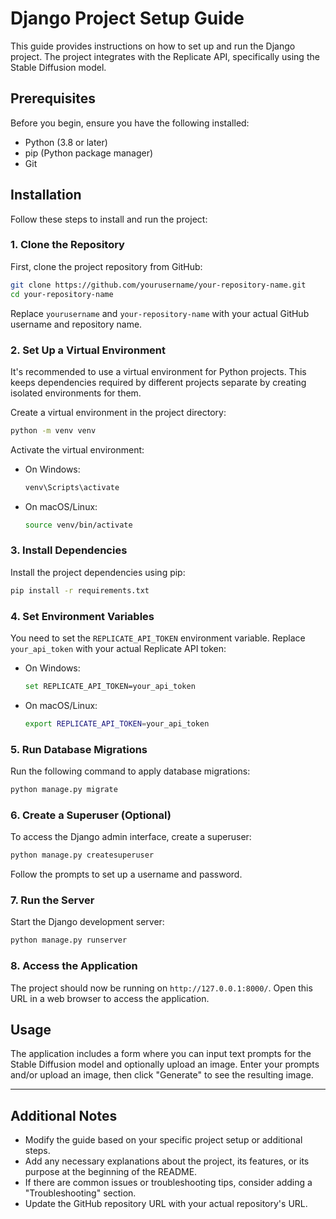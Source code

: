 
# Django Project Setup Guide

This guide provides instructions on how to set up and run the Django project. The project integrates with the Replicate API, specifically using the Stable Diffusion model.

## Prerequisites

Before you begin, ensure you have the following installed:
- Python (3.8 or later)
- pip (Python package manager)
- Git

## Installation

Follow these steps to install and run the project:

### 1. Clone the Repository

First, clone the project repository from GitHub:

```bash
git clone https://github.com/yourusername/your-repository-name.git
cd your-repository-name
```

Replace `yourusername` and `your-repository-name` with your actual GitHub username and repository name.

### 2. Set Up a Virtual Environment

It's recommended to use a virtual environment for Python projects. This keeps dependencies required by different projects separate by creating isolated environments for them.

Create a virtual environment in the project directory:

```bash
python -m venv venv
```

Activate the virtual environment:

- On Windows:
  ```bash
  venv\Scripts\activate
  ```
- On macOS/Linux:
  ```bash
  source venv/bin/activate
  ```

### 3. Install Dependencies

Install the project dependencies using pip:

```bash
pip install -r requirements.txt
```

### 4. Set Environment Variables

You need to set the `REPLICATE_API_TOKEN` environment variable. Replace `your_api_token` with your actual Replicate API token:

- On Windows:
  ```bash
  set REPLICATE_API_TOKEN=your_api_token
  ```
- On macOS/Linux:
  ```bash
  export REPLICATE_API_TOKEN=your_api_token
  ```

### 5. Run Database Migrations

Run the following command to apply database migrations:

```bash
python manage.py migrate
```

### 6. Create a Superuser (Optional)

To access the Django admin interface, create a superuser:

```bash
python manage.py createsuperuser
```

Follow the prompts to set up a username and password.

### 7. Run the Server

Start the Django development server:

```bash
python manage.py runserver
```

### 8. Access the Application

The project should now be running on `http://127.0.0.1:8000/`. Open this URL in a web browser to access the application.

## Usage

The application includes a form where you can input text prompts for the Stable Diffusion model and optionally upload an image. Enter your prompts and/or upload an image, then click "Generate" to see the resulting image.

---

## Additional Notes

- Modify the guide based on your specific project setup or additional steps.
- Add any necessary explanations about the project, its features, or its purpose at the beginning of the README.
- If there are common issues or troubleshooting tips, consider adding a "Troubleshooting" section.
- Update the GitHub repository URL with your actual repository's URL.
